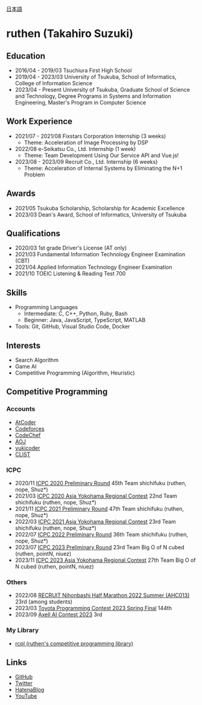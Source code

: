 [日本語](https://ruthen71.github.io)

# ruthen (Takahiro Suzuki)

## Education
- 2016/04 - 2019/03 Tsuchiura First High School
- 2019/04 - 2023/03 University of Tsukuba, School of Informatics, College of Information Science
- 2023/04 - Present University of Tsukuba, Graduate School of Science and Technology, Degree Programs in Systems and Information Engineering, Master's Program in Computer Science

## Work Experience
- 2021/07 - 2021/08 Fixstars Corporation Internship (3 weeks)
    - Theme: Acceleration of Image Processing by DSP
- 2022/08 e-Seikatsu Co., Ltd. Internship (1 week)
    - Theme: Team Development Using Our Service API and Vue.js!
- 2023/08 - 2023/09 Recruit Co., Ltd. Internship (6 weeks)
    - Theme: Acceleration of Internal Systems by Eliminating the N+1 Problem

## Awards
- 2021/05 Tsukuba Scholarship, Scholarship for Academic Excellence
- 2023/03 Dean's Award, School of Informatics, University of Tsukuba

## Qualifications
- 2020/03 1st grade Driver's License (AT only)
- 2021/03 Fundamental Information Technology Engineer Examination (CBT)
- 2021/04 Applied Information Technology Engineer Examination
- 2021/10 TOEIC Listening & Reading Test 700

## Skills
- Programming Languages
    - Intermediate: C, C++, Python, Ruby, Bash
    - Beginner: Java, JavaScript, TypeScript, MATLAB
- Tools: Git, GitHub, Visual Studio Code, Docker

## Interests
- Search Algorithm
- Game AI
- Competitive Programming (Algorithm, Heuristic)

## Competitive Programming
### Accounts
- [AtCoder](https://atcoder.jp/users/ruthen71)
- [Codeforces](https://codeforces.com/profile/ruthen71)
- [CodeChef](https://www.codechef.com/users/ruthen)
- [AOJ](https://onlinejudge.u-aizu.ac.jp/status/users/ruthen71)
- [yukicoder](https://yukicoder.me/users/14969)
- [CLIST](https://clist.by/coder/ruthen71)

### ICPC
- 2020/11 [ICPC 2020 Preliminary Round](https://icpc.iisf.or.jp/2020-yokohama/domestic_result) 45th Team shichifuku (ruthen, nope, Shuz*)
- 2021/03 [ICPC 2020 Asia Yokohama Regional Contest](https://icpc.iisf.or.jp/2020-yokohama/icpc-2020-yokohama-regional-standings) 22nd Team shichifuku (ruthen, nope, Shuz*)
- 2021/11 [ICPC 2021 Preliminary Round](https://icpc.iisf.or.jp/2021-yokohama/standings/) 47th Team shichifuku (ruthen, nope, Shuz*)
- 2022/03 [ICPC 2021 Asia Yokohama Regional Contest](https://icpc.iisf.or.jp/2021-yokohama/icpc-2021-yokohama-regional-standings) 23rd Team shichifuku (ruthen, nope, Shuz*)
- 2022/07 [ICPC 2022 Preliminary Round](https://icpc.iisf.or.jp/2022-yokohama/domestic-results) 36th Team shichifuku (ruthen, nope, Shuz*)
- 2023/07 [ICPC 2023 Preliminary Round](https://icpc.iisf.or.jp/2023-yokohama/domestic/icpc-2023-result) 23rd Team Big O of N cubed (ruthen, pointN, niuez)
- 2023/11 [ICPC 2023 Asia Yokohama Regional Contest](https://icpc.global/regionals/finder/Yokohama-2024/standings) 27th Team Big O of N cubed (ruthen, pointN, niuez)

### Others
- 2022/08 [RECRUIT Nihonbashi Half Marathon 2022 Summer (AHC013)](https://atcoder.jp/contests/ahc013) 23rd (among students)
- 2023/03 [Toyota Programming Contest 2023 Spring Final](https://atcoder.jp/contests/toyota2023spring-final) 144th
- 2023/09 [Axell AI Contest 2023](https://atcoder.jp/contests/axell2023) 3rd

### My Library
- [rcpl (ruthen's competitive programming library)](https://ruthen71.github.io/rcpl)

## Links
- [GitHub](https://github.com/ruthen71)
- [Twitter](https://twitter.com/ruthen71)
- [HatenaBlog](https://ruthen.hatenablog.com)
- [YouTube](https://www.youtube.com/@ruthen71)
